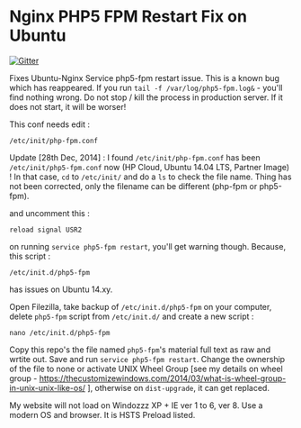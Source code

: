 Nginx PHP5 FPM Restart Fix on Ubuntu
====================================
[![Gitter](https://badges.gitter.im/Join%20Chat.svg)](https://gitter.im/AbhishekGhosh/Nginx-PHP5-FPM-Restart-Fix-on-Ubuntu?utm_source=badge&utm_medium=badge&utm_campaign=pr-badge)

Fixes Ubuntu-Nginx Service php5-fpm restart issue. This is a known bug which has reappeared. If you run `tail -f /var/log/php5-fpm.log&` - you'll find nothing wrong. Do not stop / kill the process in production server. If it does not start, it will be worser! 

This conf needs edit :

`/etc/init/php-fpm.conf`

Update [28th Dec, 2014] : I found `/etc/init/php-fpm.conf` has been `/etc/init/php5-fpm.conf` now (HP Cloud, Ubuntu 14.04 LTS, Partner Image) ! In that case, `cd` to `/etc/init/` and do a `ls` to check the file name. Thing has not been corrected, only the filename can be different (php-fpm or php5-fpm).

and uncomment this :

`reload signal USR2`

on running `service php5-fpm restart`, you'll get warning though. Because, this script :

`/etc/init.d/php5-fpm`

has issues on Ubuntu 14.xy.

Open Filezilla, take backup of `/etc/init.d/php5-fpm` on your computer, delete `php5-fpm` script from `/etc/init.d/` and create a new script :

`nano /etc/init.d/php5-fpm`

Copy this repo's the file named `php5-fpm`'s material full text as raw and wrtite out.
Save and run `service php5-fpm restart`. 
Change the ownership of the file to none or activate UNIX Wheel Group [see my details on wheel group - https://thecustomizewindows.com/2014/03/what-is-wheel-group-in-unix-unix-like-os/ ], 
otherwise on `dist-upgrade`, it can get replaced.

My website will not load on Windozzz XP + IE ver 1 to 6, ver 8. Use a modern OS and browser. It is HSTS Preload listed.
